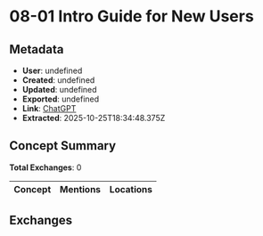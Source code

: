 # **08-01 Intro Guide for New Users**

## Metadata

- **User**: undefined
- **Created**: undefined
- **Updated**: undefined
- **Exported**: undefined
- **Link**: [ChatGPT](undefined)
- **Extracted**: 2025-10-25T18:34:48.375Z

## Concept Summary

**Total Exchanges**: 0

| Concept | Mentions | Locations |
|---------|----------|----------|

## Exchanges

